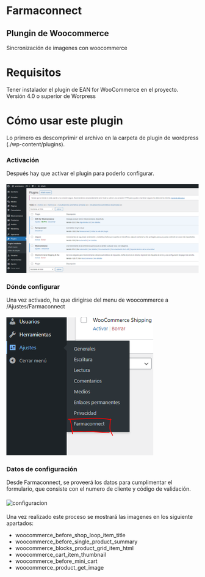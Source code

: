 # Farmaconnect
## Plungin de Woocommerce
Sincronización de imagenes con woocommerce

# Requisitos
Tener instalador el plugin de EAN for WooCommerce en el proyecto.
Versión 4.0 o superior de Worpress
####
# Cómo usar este plugin
Lo primero es descomprimir el archivo en la carpeta de plugin de wordpress (./wp-content/plugins).
####
### Activación
Después hay que activar el plugin para poderlo configurar.
####
![Activar plugin](img/activar_plugin.png)
### Dónde configurar
Una vez activado, ha que dirigirse del menu de woocommerce a /Ajustes/Farmaconnect
####
####
![configuracion](img/configuracion.png)
### Datos de configuración
Desde Farmaconnect, se proveerá los datos para cumplimentar el formulario, que consiste con el numero de cliente y código de validación.
####
![configuracion](img/datos_de_configuración.png)
####
Una vez realizado este proceso se mostrará las imagenes en los siguiente apartados:

- woocommerce_before_shop_loop_item_title
- woocommerce_before_single_product_summary
- woocommerce_blocks_product_grid_item_html
- woocommerce_cart_item_thumbnail
- woocommerce_before_mini_cart
- woocommerce_product_get_image
